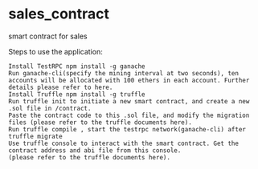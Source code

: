 # sales_contract
smart contract for sales

Steps to use the application:

    Install TestRPC npm install -g ganache
    Run ganache-cli(specify the mining interval at two seconds), ten accounts will be allocated with 100 ethers in each account. Further details please refer to here.
    Install Truffle npm install -g truffle
    Run truffle init to initiate a new smart contract, and create a new .sol file in /contract.
    Paste the contract code to this .sol file, and modify the migration files (please refer to the truffle documents here).
    Run truffle compile , start the testrpc network(ganache-cli) after truffle migrate 
    Use truffle console to interact with the smart contract. Get the contract address and abi file from this console.
    (please refer to the truffle documents here).
    
